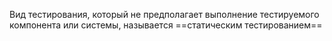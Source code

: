 Вид тестирования, который не предполагает выполнение тестируемого компонента или системы, называется ==статическим тестированием==